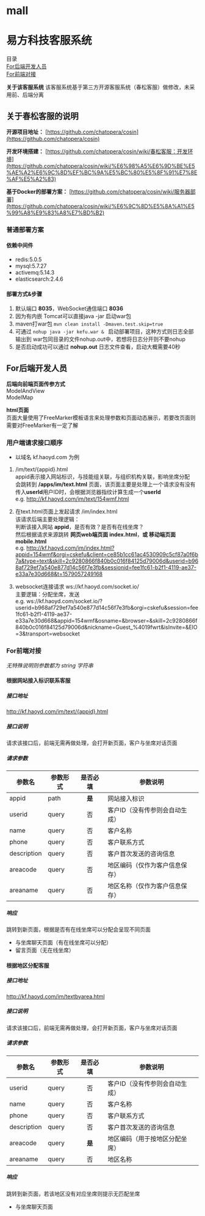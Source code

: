 # mall

# 易方科技客服系统
目录  
[For后端开发人员](#forJavaDeveloper)  
[For前端对接](#forFrontDeveloper)  

**关于该客服系统**
该客服系统基于第三方开源客服系统（春松客服）做修改，未采用前、后端分离

## 关于春松客服的说明
**开源项目地址：** [https://github.com/chatopera/cosin](https://github.com/chatopera/cosin)

**开发环境搭建：** [https://github.com/chatopera/cosin/wiki/春松客服：开发环境](https://github.com/chatopera/cosin/wiki/%E6%98%A5%E6%9D%BE%E5%AE%A2%E6%9C%8D%EF%BC%9A%E5%BC%80%E5%8F%91%E7%8E%AF%E5%A2%83)

**基于Docker的部署方案：** [https://github.com/chatopera/cosin/wiki/服务器部署](https://github.com/chatopera/cosin/wiki/%E6%9C%8D%E5%8A%A1%E5%99%A8%E9%83%A8%E7%BD%B2)

### 普通部署方案
#### 依赖中间件
* redis:5.0.5  
* mysql:5.7.27  
* activemq:5.14.3  
* elasticsearch:2.4.6

#### 部署方式&步骤
1. 默认端口 **8035**，WebSocket通信端口 **8036**
1. 因为有内嵌 Tomcat可以直接java -jar 启动war包
1. maven打war包 ``mvn clean install -Dmaven.test.skip=true ``
1. 可通过 ``nohup java -jar kefu.war & `` 启动部署项目，这种方式则日志全部输出到 war包同目录的文件nohup.out中，若想将日志分开则不要nohup
1. 是否启动成功可以通过 **nohup.out** 日志文件查看，启动大概需要40秒

## <span id="forJavaDeveloper">For后端开发人员</span>

**后端向前端页面传参方式**  
ModelAndView  
ModelMap  

**html页面**  
页面大量使用了FreeMarker模板语言来处理参数和页面动态展示，若要改页面则需要对FreeMarker有一定了解

### 用户端请求接口顺序
* 以域名 kf.haoyd.com 为例

1. /im/text/{appid}.html  
appid表示接入网站标识，与技能组关联，与组织机构关联，影响坐席分配  
会跳转到 **/apps/im/text.html** 页面，该页面主要是处理上一个请求没有没有传入**userId**用户ID时，会根据浏览器指纹计算生成一个**userId**  
e.g. http://kf.haoyd.com/im/text/154wmf.html  

1. 在text.html页面上发起请求 /im/index.html  
该请求后端主要处理逻辑：  
判断该接入网站 **appid**，是否有效？是否有在线坐席？  
然后根据请求来源跳转 **网页web端页面 index.html**，**或 移动端页面mobile.html**  
e.g. http://kf.haoyd.com/im/index.html?appid=154wmf&orgi=cskefu&client=ce85b1cc61ac4530909c5cf87a0f6b7a&type=text&skill=2c9280866f840b0c016f84125d79006d&userid=b968af729ef7a540e877d14c56f7e3fb&sessionid=fee1fc61-b2f1-4119-ae37-e33a7e30d668&t=1579057249168

1. websocket连接请求 ws://kf.haoyd.com/socket.io/  
主要逻辑：分配坐席，发送  
e.g. ws://kf.haoyd.com/socket.io/?userid=b968af729ef7a540e877d14c56f7e3fb&orgi=cskefu&session=fee1fc61-b2f1-4119-ae37-e33a7e30d668&appid=154wmf&osname=&browser=&skill=2c9280866f840b0c016f84125d79006d&nickname=Guest_%4019fwrt&isInvite=&EIO=3&transport=websocket

### <span id="forFrontDeveloper">For前端对接</span>
*无特殊说明则参数都为 string 字符串*  

#### 根据网站接入标识联系客服
##### 接口地址
http://kf.haoyd.com/im/text/{appid}.html
##### 接口说明
请求该接口后，前端无需再做处理，会打开新页面，客户与坐席对话页面
##### 请求参数

| 参数名       |参数形式| 是否必填| 参数说明     |
|---------     | ----- | :----: | ----------  |
| appid        | path  | **是** | 网站接入标识 |
| userid       | query | 否     | 客户ID（没有传参则会自动生成） |
| name         | query | 否     | 客户名称     |
| phone        | query | 否     | 客户联系方式 |
| description  | query | 否     | 客户首次发送的咨询信息      |
| areacode     | query | 否     | 地区编码（仅作为客户信息保存） |
| areaname     | query | 否     | 地区名称（仅作为客户信息保存） |

##### 响应
跳转到新页面，根据是否有在线坐席可以分配会呈现不同页面  
+ 与坐席聊天页面（有在线坐席可以分配）
+ 留言页面（无在线坐席）

#### 根据地区分配客服
##### 接口地址
http://kf.haoyd.com/im/textbyarea.html
##### 接口说明
请求该接口后，前端无需再做处理，会打开新页面，客户与坐席对话页面
##### 请求参数

| 参数名       |参数形式| 是否必填| 参数说明     |
|---------     | ----- | :----: | ----------  |
| userid       | query | 否     | 客户ID（没有传参则会自动生成） |
| name         | query | 否     | 客户名称     |
| phone        | query | 否     | 客户联系方式 |
| description  | query | 否     | 客户首次发送的咨询信息      |
| areacode     | query | **是** | 地区编码（用于按地区分配坐席） |
| areaname     | query | 否     | 地区名称 |

##### 响应
跳转到新页面，若该地区没有对应坐席则提示无匹配坐席  
+ 与坐席聊天页面
